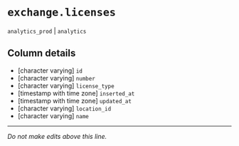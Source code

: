 # `exchange.licenses`
`analytics_prod` | `analytics`

## Column details
* [character varying] `id`
* [character varying] `number`
* [character varying] `license_type`
* [timestamp with time zone] `inserted_at`
* [timestamp with time zone] `updated_at`
* [character varying] `location_id`
* [character varying] `name`

-------------------------------------------------------------------------------
*Do not make edits above this line.*
